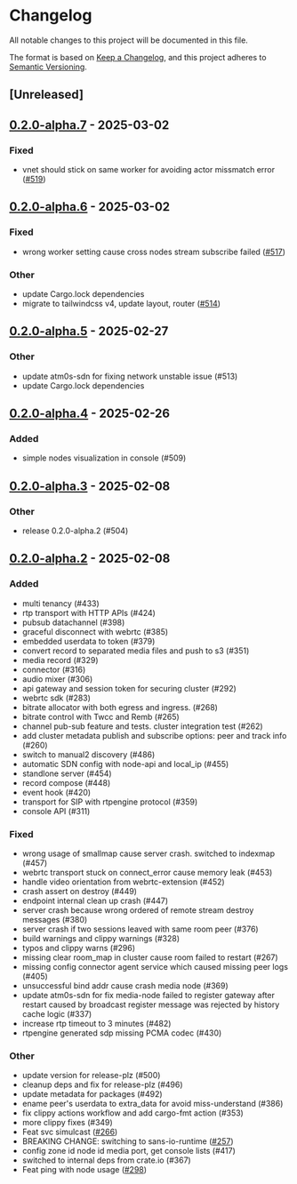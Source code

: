 # Changelog

All notable changes to this project will be documented in this file.

The format is based on [Keep a Changelog](https://keepachangelog.com/en/1.0.0/),
and this project adheres to [Semantic Versioning](https://semver.org/spec/v2.0.0.html).

## [Unreleased]

## [0.2.0-alpha.7](https://github.com/8xFF/atm0s-media-server/compare/v0.2.0-alpha.6...v0.2.0-alpha.7) - 2025-03-02

### Fixed

- vnet should stick on same worker for avoiding actor missmatch error ([#519](https://github.com/8xFF/atm0s-media-server/pull/519))

## [0.2.0-alpha.6](https://github.com/8xFF/atm0s-media-server/compare/v0.2.0-alpha.5...v0.2.0-alpha.6) - 2025-03-02

### Fixed

- wrong worker setting cause cross nodes stream subscribe failed ([#517](https://github.com/8xFF/atm0s-media-server/pull/517))

### Other

- update Cargo.lock dependencies
- migrate to tailwindcss v4, update layout, router ([#514](https://github.com/8xFF/atm0s-media-server/pull/514))

## [0.2.0-alpha.5](https://github.com/8xFF/atm0s-media-server/compare/v0.2.0-alpha.4...v0.2.0-alpha.5) - 2025-02-27

### Other

- update atm0s-sdn for fixing network unstable issue (#513)
- update Cargo.lock dependencies

## [0.2.0-alpha.4](https://github.com/8xFF/atm0s-media-server/compare/v0.2.0-alpha.3...v0.2.0-alpha.4) - 2025-02-26

### Added

- simple nodes visualization in console (#509)

## [0.2.0-alpha.3](https://github.com/8xFF/atm0s-media-server/compare/v0.2.0-alpha.2...v0.2.0-alpha.3) - 2025-02-08

### Other

- release 0.2.0-alpha.2 (#504)

## [0.2.0-alpha.2](https://github.com/8xFF/atm0s-media-server/compare/v0.2.0-alpha.1...v0.2.0-alpha.2) - 2025-02-08

### Added

- multi tenancy  (#433)
- rtp transport with HTTP APIs (#424)
- pubsub datachannel (#398)
- graceful disconnect with webrtc (#385)
- embedded userdata to token (#379)
- convert record to separated media files and push to s3 (#351)
- media record  (#329)
- connector (#316)
- audio mixer (#306)
- api gateway and session token for securing cluster (#292)
- webrtc sdk (#283)
- bitrate allocator with both egress and ingress. (#268)
- bitrate control with Twcc and Remb (#265)
- channel pub-sub feature and tests. cluster integration test (#262)
- add cluster metadata publish and subscribe options: peer and track info (#260)
- switch to manual2 discovery (#486)
- automatic SDN config with node-api and local_ip (#455)
- standlone server (#454)
- record compose (#448)
- event hook (#420)
- transport for SIP with rtpengine protocol  (#359)
- console API (#311)

### Fixed

- wrong usage of smallmap cause server crash. switched to indexmap (#457)
- webrtc transport stuck on connect_error cause memory leak (#453)
- handle video orientation from webrtc-extension (#452)
- crash assert on destroy (#449)
- endpoint internal clean up crash (#447)
- server crash because wrong ordered of remote stream destroy messages (#380)
- server crash if two sessions leaved with same room peer (#376)
- build warnings and clippy warnings (#328)
- typos and clippy warns (#296)
- missing clear room_map in cluster cause room failed to restart (#267)
- missing config connector agent service which caused missing peer logs (#405)
- unsuccessful bind addr cause crash media node (#369)
- update atm0s-sdn for fix media-node failed to register gateway after restart caused by broadcast register message was rejected by history cache logic (#337)
- increase rtp timeout to 3 minutes (#482)
- rtpengine generated sdp missing PCMA codec (#430)

### Other

- update version for release-plz (#500)
- cleanup deps and fix for release-plz (#496)
- update metadata for packages (#492)
- ename peer's userdata to extra_data for avoid miss-understand (#386)
- fix clippy actions workflow and add cargo-fmt action (#353)
- more clippy fixes (#349)
- Feat svc simulcast ([#266](https://github.com/8xFF/atm0s-media-server/pull/266))
- BREAKING CHANGE: switching to sans-io-runtime ([#257](https://github.com/8xFF/atm0s-media-server/pull/257))
- config zone id node id media port, get console lists (#417)
- switched to internal deps from crate.io (#367)
- Feat ping with node usage ([#298](https://github.com/8xFF/atm0s-media-server/pull/298))

